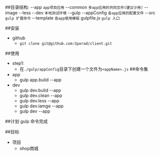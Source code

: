 ##目录结构:
	--app			`app项目应用`
	--common 		`多app应用的共同文件(建议少用)`
		--image
		--less
	--dev			`本地测试环境`
	--gulp
		--appConfig `各app应用的配置文件`
		--src		`gulp 扩展命令`
		--template  `各app使用模板`
	gulpfile.js 	`gulp 入口`

##安装
* github
	* `git clone git@github.com:Sperad/client.git`

##使用
* step1: 
	* 在`./gulp/appConfig`目录下创建一个文件为`<appName>.js`
##命令集
* app
	* gulp app.bulid --app <appName>
* dev
	* gulp dev.bulid --app <appName>
	* gulp dev.clean --app <appName>
	* gulp dev.less  --app <appName>
	* gulp dev.iamge --app <appName>
	* gulp dev		 --app <appName>

##计划
	gulp 命令完成

##目标
* 项目
	* shop商城
